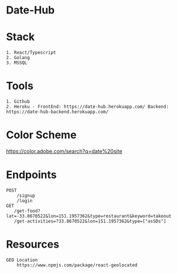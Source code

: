 # Date-Hub



# Stack

    1. React/Typescript
    2. Golang
    3. MSSQL

# Tools

    1. Github
    2. Heroku - FrontEnd: https://date-hub.herokuapp.com/ Backend: https://date-hub-backend.herokuapp.com/


# Color Scheme
 https://color.adobe.com/search?q=date%20site


# Endpoints
    POST
        /signup
        /login
    GET
       /get-food?lat=-33.8670522&lon=151.1957362&type=restaurant&keyword=takeout
       /get-activities=?33.8670522&lon=151.1957362&type=["asSDs"]
    
# Resources 
    GEO Location
        https://www.npmjs.com/package/react-geolocated